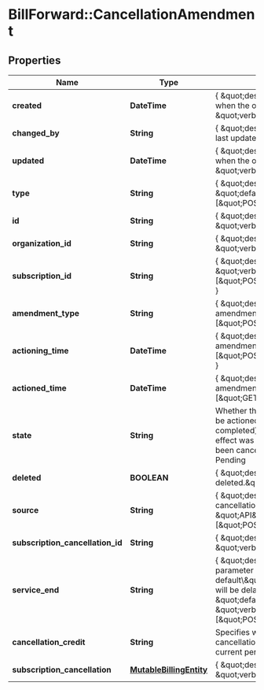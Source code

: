# BillForward::CancellationAmendment

## Properties
Name | Type | Description | Notes
------------ | ------------- | ------------- | -------------
**created** | **DateTime** | { \&quot;description\&quot; : \&quot;The UTC DateTime when the object was created.\&quot;, \&quot;verbs\&quot;:[] } | [optional] 
**changed_by** | **String** | { \&quot;description\&quot; : \&quot;ID of the user who last updated the entity.\&quot;, \&quot;verbs\&quot;:[] } | [optional] 
**updated** | **DateTime** | { \&quot;description\&quot; : \&quot;The UTC DateTime when the object was last updated.\&quot;, \&quot;verbs\&quot;:[] } | [optional] 
**type** | **String** | { \&quot;description\&quot; : \&quot;\&quot;, \&quot;default\&quot; : \&quot;\&quot;, \&quot;verbs\&quot;:[\&quot;POST\&quot;,\&quot;GET\&quot;] } | 
**id** | **String** | { \&quot;description\&quot; : \&quot;\&quot;, \&quot;verbs\&quot;:[\&quot;GET\&quot;] } | [optional] 
**organization_id** | **String** | { \&quot;description\&quot; : \&quot;\&quot;, \&quot;verbs\&quot;:[\&quot;\&quot;] } | [optional] 
**subscription_id** | **String** | { \&quot;description\&quot; : \&quot;\&quot;, \&quot;verbs\&quot;:[\&quot;POST\&quot;,\&quot;PUT\&quot;,\&quot;GET\&quot;] } | 
**amendment_type** | **String** | { \&quot;description\&quot; : \&quot;Type of amendment\&quot;, \&quot;verbs\&quot;:[\&quot;POST\&quot;,\&quot;GET\&quot;] } | 
**actioning_time** | **DateTime** | { \&quot;description\&quot; : \&quot;When the amendment will run\&quot;, \&quot;verbs\&quot;:[\&quot;POST\&quot;,\&quot;PUT\&quot;,\&quot;GET\&quot;] } | [optional] 
**actioned_time** | **DateTime** | { \&quot;description\&quot; : \&quot;The time the amendment completed.\&quot;, \&quot;verbs\&quot;:[\&quot;GET\&quot;] } | [optional] 
**state** | **String** | Whether the subscription-amendment is: pending (to be actioned in the future), succeeded (actioning completed), failed (actioning was attempted but no effect was made) or discarded (the amendment had been cancelled before being actioned). Default: Pending | 
**deleted** | **BOOLEAN** | { \&quot;description\&quot; : \&quot;Is the amendment deleted.\&quot;, \&quot;verbs\&quot;:[\&quot;GET\&quot;] } | [default to false]
**source** | **String** | { \&quot;description\&quot; : \&quot;Explanation for cancellation\&quot;, \&quot;default\&quot; : \&quot;API\&quot;, \&quot;verbs\&quot;:[\&quot;POST\&quot;,\&quot;GET\&quot;] } | 
**subscription_cancellation_id** | **String** | { \&quot;description\&quot; : \&quot;\&quot;, \&quot;verbs\&quot;:[] } | [optional] 
**service_end** | **String** | { \&quot;description\&quot; : \&quot;If the serviceEnd parameter is &lt;span class&#x3D;\\\&quot;label label-default\\\&quot;&gt;AtPeriodEnd&lt;/span&gt; the cancellation will be delayed till the end of the current period.\&quot;, \&quot;default\&quot; : \&quot;AtPeriodEnd\&quot;, \&quot;verbs\&quot;:[\&quot;POST\&quot;,\&quot;GET\&quot;] } | 
**cancellation_credit** | **String** | Specifies whether the service will end immediately on cancellation or if it will continue until the end of the current period. Default: AtPeriodEnd | 
**subscription_cancellation** | [**MutableBillingEntity**](MutableBillingEntity.md) | { \&quot;description\&quot; : \&quot;\&quot;, \&quot;verbs\&quot;:[] } | [optional] 


